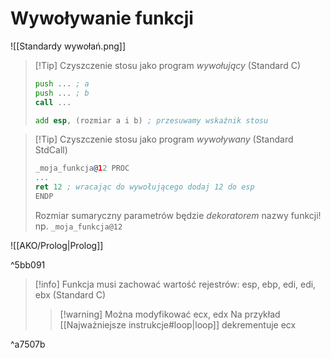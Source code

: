 # Wywoływanie funkcji
![[Standardy wywołań.png]]

>[!Tip] Czyszczenie stosu jako program *wywołujący* (Standard C)
> ```asm
> push ... ; a
> push ... ; b
> call ...
> 
> add esp, (rozmiar a i b) ; przesuwamy wskaźnik stosu 

>[!Tip] Czyszczenie stosu jako program *wywoływany* (Standard StdCall)
>```asm
>_moja_funkcja@12 PROC
>...
>ret 12 ; wracając do wywołującego dodaj 12 do esp
>ENDP
>```
>Rozmiar sumaryczny parametrów będzie *dekoratorem* nazwy funkcji! np. `_moja_funkcja@12`

![[AKO/Prolog|Prolog]]

^5bb091

>[!info] Funkcja musi zachować wartość rejestrów:
>esp, ebp, edi, edi, ebx
>(Standard C)
>>[!warning] Można modyfikować ecx, edx
>>Na przykład [[Najważniejsze instrukcje#loop|loop]] dekrementuje ecx

^a7507b